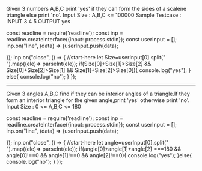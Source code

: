 Given 3 numbers A,B,C print 'yes' if they can form the sides of a scalene triangle else print 'no'.
Input Size : A,B,C <= 100000
Sample Testcase :
INPUT
3 4 5
OUTPUT
yes

const readline = require('readline');
const inp = readline.createInterface({input: process.stdin});
const userInput = [];
inp.on("line", (data) => {userInput.push(data);
    
});
inp.on("close", () => {
    //start-here
let Size=userInput[0].split(" ").map((ele)=> parseInt(ele));
if(Size[0]+Size[1]>Size[2] && Size[0]+Size[2]>Size[1] && Size[1]+Size[2]>Size[0]){
   console.log("yes");
}
else{
     console.log("no");
}
});

--------------------------------------------------------------------------------------------------------------------------------------------------------------------------
Given 3 angles A,B,C find if they can be interior angles of a triangle.If they form an interior triangle for the given angle,print 'yes' otherwise print 'no'.
Input Size : 0 <= A,B,C <= 180

const readline = require('readline');
const inp = readline.createInterface({input: process.stdin});
const userInput = [];
inp.on("line", (data) => {userInput.push(data);
    
});
inp.on("close", () => {
    //start-here
let angle=userInput[0].split(" ").map((ele)=> parseInt(ele));
if(angle[0]+angle[1]+angle[2] ===180 && angle[0]!==0 && angle[1]!==0 && angle[2]!==0){
    console.log("yes");
}else{
    console.log("no");
}
});
 
 
 
 
 
 
 
 
 
  
 
 
 
 
 
 
 
 
  

